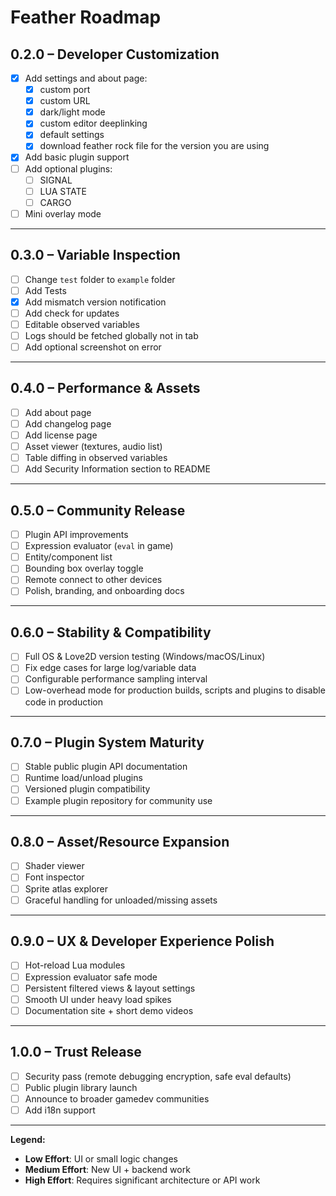 # Feather Roadmap

## 0.2.0 – Developer Customization

- [x] Add settings and about page:
  - [x] custom port
  - [x] custom URL
  - [x] dark/light mode
  - [x] custom editor deeplinking
  - [x] default settings
  - [x] download feather rock file for the version you are using
- [x] Add basic plugin support
- [ ] Add optional plugins:
  - [ ] SIGNAL
  - [ ] LUA STATE
  - [ ] CARGO
- [ ] Mini overlay mode

---

## 0.3.0 – Variable Inspection

- [ ] Change `test` folder to `example` folder
- [ ] Add Tests
- [x] Add mismatch version notification
- [ ] Add check for updates
- [ ] Editable observed variables
- [ ] Logs should be fetched globally not in tab
- [ ] Add optional screenshot on error

---

## 0.4.0 – Performance & Assets

- [ ] Add about page
- [ ] Add changelog page
- [ ] Add license page
- [ ] Asset viewer (textures, audio list)
- [ ] Table diffing in observed variables
- [ ] Add Security Information section to README

---

## 0.5.0 – Community Release

- [ ] Plugin API improvements
- [ ] Expression evaluator (`eval` in game)
- [ ] Entity/component list
- [ ] Bounding box overlay toggle
- [ ] Remote connect to other devices
- [ ] Polish, branding, and onboarding docs

---

## 0.6.0 – Stability & Compatibility

- [ ] Full OS & Love2D version testing (Windows/macOS/Linux)
- [ ] Fix edge cases for large log/variable data
- [ ] Configurable performance sampling interval
- [ ] Low-overhead mode for production builds, scripts and plugins to disable code in production

---

## 0.7.0 – Plugin System Maturity

- [ ] Stable public plugin API documentation
- [ ] Runtime load/unload plugins
- [ ] Versioned plugin compatibility
- [ ] Example plugin repository for community use

---

## 0.8.0 – Asset/Resource Expansion

- [ ] Shader viewer
- [ ] Font inspector
- [ ] Sprite atlas explorer
- [ ] Graceful handling for unloaded/missing assets

---

## 0.9.0 – UX & Developer Experience Polish

- [ ] Hot-reload Lua modules
- [ ] Expression evaluator safe mode
- [ ] Persistent filtered views & layout settings
- [ ] Smooth UI under heavy load spikes
- [ ] Documentation site + short demo videos

---

## 1.0.0 – Trust Release

- [ ] Security pass (remote debugging encryption, safe eval defaults)
- [ ] Public plugin library launch
- [ ] Announce to broader gamedev communities
- [ ] Add i18n support

---

**Legend:**

- **Low Effort**: UI or small logic changes
- **Medium Effort**: New UI + backend work
- **High Effort**: Requires significant architecture or API work

